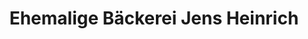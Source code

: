 ---
title: "Ehemalige Bäckerei Jens Heinrich"
url: /leipzig/ehemalige-baeckerei-jens-heinrich/
shop: Leerstehend
---